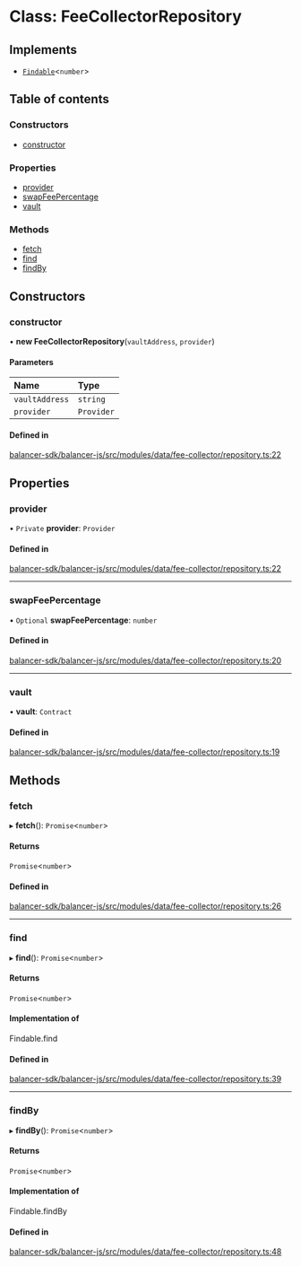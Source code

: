 # Class: FeeCollectorRepository

## Implements

- [`Findable`](../interfaces/Findable.md)<`number`\>

## Table of contents

### Constructors

- [constructor](FeeCollectorRepository.md#constructor)

### Properties

- [provider](FeeCollectorRepository.md#provider)
- [swapFeePercentage](FeeCollectorRepository.md#swapfeepercentage)
- [vault](FeeCollectorRepository.md#vault)

### Methods

- [fetch](FeeCollectorRepository.md#fetch)
- [find](FeeCollectorRepository.md#find)
- [findBy](FeeCollectorRepository.md#findby)

## Constructors

### constructor

• **new FeeCollectorRepository**(`vaultAddress`, `provider`)

#### Parameters

| Name | Type |
| :------ | :------ |
| `vaultAddress` | `string` |
| `provider` | `Provider` |

#### Defined in

[balancer-sdk/balancer-js/src/modules/data/fee-collector/repository.ts:22](https://github.com/balancer-labs/balancer-sdk/blob/c094037b/balancer-js/src/modules/data/fee-collector/repository.ts#L22)

## Properties

### provider

• `Private` **provider**: `Provider`

#### Defined in

[balancer-sdk/balancer-js/src/modules/data/fee-collector/repository.ts:22](https://github.com/balancer-labs/balancer-sdk/blob/c094037b/balancer-js/src/modules/data/fee-collector/repository.ts#L22)

___

### swapFeePercentage

• `Optional` **swapFeePercentage**: `number`

#### Defined in

[balancer-sdk/balancer-js/src/modules/data/fee-collector/repository.ts:20](https://github.com/balancer-labs/balancer-sdk/blob/c094037b/balancer-js/src/modules/data/fee-collector/repository.ts#L20)

___

### vault

• **vault**: `Contract`

#### Defined in

[balancer-sdk/balancer-js/src/modules/data/fee-collector/repository.ts:19](https://github.com/balancer-labs/balancer-sdk/blob/c094037b/balancer-js/src/modules/data/fee-collector/repository.ts#L19)

## Methods

### fetch

▸ **fetch**(): `Promise`<`number`\>

#### Returns

`Promise`<`number`\>

#### Defined in

[balancer-sdk/balancer-js/src/modules/data/fee-collector/repository.ts:26](https://github.com/balancer-labs/balancer-sdk/blob/c094037b/balancer-js/src/modules/data/fee-collector/repository.ts#L26)

___

### find

▸ **find**(): `Promise`<`number`\>

#### Returns

`Promise`<`number`\>

#### Implementation of

Findable.find

#### Defined in

[balancer-sdk/balancer-js/src/modules/data/fee-collector/repository.ts:39](https://github.com/balancer-labs/balancer-sdk/blob/c094037b/balancer-js/src/modules/data/fee-collector/repository.ts#L39)

___

### findBy

▸ **findBy**(): `Promise`<`number`\>

#### Returns

`Promise`<`number`\>

#### Implementation of

Findable.findBy

#### Defined in

[balancer-sdk/balancer-js/src/modules/data/fee-collector/repository.ts:48](https://github.com/balancer-labs/balancer-sdk/blob/c094037b/balancer-js/src/modules/data/fee-collector/repository.ts#L48)
